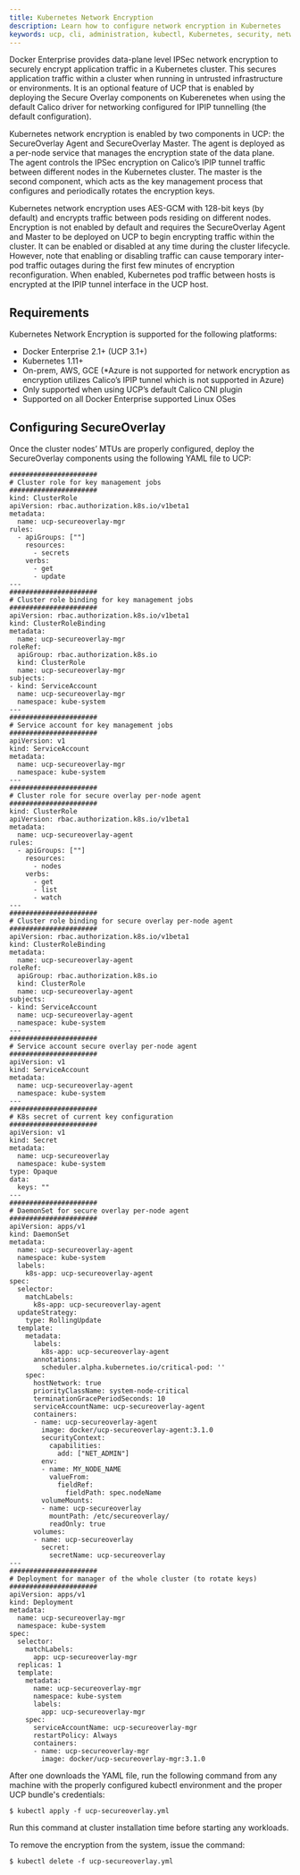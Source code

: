 ```yaml
---
title: Kubernetes Network Encryption
description: Learn how to configure network encryption in Kubernetes
keywords: ucp, cli, administration, kubectl, Kubernetes, security, network, ipsec, ipip, esp, calico
---
```


Docker Enterprise provides data-plane level IPSec network encryption to securely encrypt application traffic in a Kubernetes cluster. This secures application traffic within a cluster when running in untrusted infrastructure or environments. It is an optional feature of UCP that is enabled by deploying the Secure Overlay components on Kuberenetes when using the default Calico driver for networking configured for IPIP tunnelling (the default configuration).

Kubernetes network encryption is enabled by two components in UCP: the SecureOverlay Agent and SecureOverlay Master. The agent is deployed as a per-node service that manages the encryption state of the data plane. The agent controls the IPSec encryption on Calico’s IPIP tunnel traffic between different nodes in the Kubernetes cluster. The master is the second component, which acts as the key management process that configures and periodically rotates the encryption keys.

Kubernetes network encryption uses AES-GCM with 128-bit keys (by default) and encrypts traffic between pods residing on different nodes. Encryption is not enabled by default and requires the SecureOverlay Agent and Master to be deployed on UCP to begin encrypting traffic within the cluster. It can be enabled or disabled at any time during the cluster lifecycle. However, note that enabling or disabling traffic can cause temporary inter-pod traffic outages during the first few minutes of encryption reconfiguration. When enabled, Kubernetes pod traffic between hosts is encrypted at the IPIP tunnel interface in the UCP host.

## Requirements

Kubernetes Network Encryption is supported for the following platforms:
* Docker Enterprise 2.1+ (UCP 3.1+)
* Kubernetes 1.11+
* On-prem, AWS, GCE (*Azure is not supported for network encryption as encryption utilizes Calico’s IPIP tunnel which is not supported in Azure)
* Only supported when using UCP’s default Calico CNI plugin
* Supported on all Docker Enterprise supported Linux OSes

## Configuring SecureOverlay

Once the cluster nodes’ MTUs are properly configured, deploy the SecureOverlay components using the following YAML file to UCP:

```
######################
# Cluster role for key management jobs
######################
kind: ClusterRole
apiVersion: rbac.authorization.k8s.io/v1beta1
metadata:
  name: ucp-secureoverlay-mgr
rules:
  - apiGroups: [""]
    resources:
      - secrets
    verbs:
      - get
      - update
---
######################
# Cluster role binding for key management jobs
######################
apiVersion: rbac.authorization.k8s.io/v1beta1
kind: ClusterRoleBinding
metadata:
  name: ucp-secureoverlay-mgr
roleRef:
  apiGroup: rbac.authorization.k8s.io
  kind: ClusterRole
  name: ucp-secureoverlay-mgr
subjects:
- kind: ServiceAccount
  name: ucp-secureoverlay-mgr
  namespace: kube-system
---
######################
# Service account for key management jobs
######################
apiVersion: v1
kind: ServiceAccount
metadata:
  name: ucp-secureoverlay-mgr
  namespace: kube-system
---
######################
# Cluster role for secure overlay per-node agent
######################
kind: ClusterRole
apiVersion: rbac.authorization.k8s.io/v1beta1
metadata:
  name: ucp-secureoverlay-agent
rules:
  - apiGroups: [""]
    resources:
      - nodes
    verbs:
      - get
      - list
      - watch
---
######################
# Cluster role binding for secure overlay per-node agent
######################
apiVersion: rbac.authorization.k8s.io/v1beta1
kind: ClusterRoleBinding
metadata:
  name: ucp-secureoverlay-agent
roleRef:
  apiGroup: rbac.authorization.k8s.io
  kind: ClusterRole
  name: ucp-secureoverlay-agent
subjects:
- kind: ServiceAccount
  name: ucp-secureoverlay-agent
  namespace: kube-system
---
######################
# Service account secure overlay per-node agent
######################
apiVersion: v1
kind: ServiceAccount
metadata:
  name: ucp-secureoverlay-agent
  namespace: kube-system
---
######################
# K8s secret of current key configuration
######################
apiVersion: v1
kind: Secret
metadata:
  name: ucp-secureoverlay
  namespace: kube-system
type: Opaque
data:
  keys: ""
---
######################
# DaemonSet for secure overlay per-node agent
######################
apiVersion: apps/v1
kind: DaemonSet
metadata:
  name: ucp-secureoverlay-agent
  namespace: kube-system
  labels:
    k8s-app: ucp-secureoverlay-agent
spec:
  selector:
    matchLabels:
      k8s-app: ucp-secureoverlay-agent
  updateStrategy:
    type: RollingUpdate
  template:
    metadata:
      labels:
        k8s-app: ucp-secureoverlay-agent
      annotations:
        scheduler.alpha.kubernetes.io/critical-pod: ''
    spec:
      hostNetwork: true
      priorityClassName: system-node-critical
      terminationGracePeriodSeconds: 10
      serviceAccountName: ucp-secureoverlay-agent
      containers:
      - name: ucp-secureoverlay-agent
        image: docker/ucp-secureoverlay-agent:3.1.0
        securityContext:
          capabilities:
            add: ["NET_ADMIN"]
        env:
        - name: MY_NODE_NAME
          valueFrom:
            fieldRef:
              fieldPath: spec.nodeName
        volumeMounts:
        - name: ucp-secureoverlay
          mountPath: /etc/secureoverlay/
          readOnly: true
      volumes:
      - name: ucp-secureoverlay
        secret:
          secretName: ucp-secureoverlay
---
######################
# Deployment for manager of the whole cluster (to rotate keys)
######################
apiVersion: apps/v1
kind: Deployment
metadata:
  name: ucp-secureoverlay-mgr
  namespace: kube-system
spec:
  selector:
    matchLabels:
      app: ucp-secureoverlay-mgr
  replicas: 1
  template:
    metadata:
      name: ucp-secureoverlay-mgr
      namespace: kube-system
      labels:
        app: ucp-secureoverlay-mgr
    spec:
      serviceAccountName: ucp-secureoverlay-mgr
      restartPolicy: Always
      containers:
      - name: ucp-secureoverlay-mgr
        image: docker/ucp-secureoverlay-mgr:3.1.0
```

After one downloads the YAML file, run the following command from any machine with the properly configured kubectl environment and the proper UCP bundle's credentials: 

```
$ kubectl apply -f ucp-secureoverlay.yml
```

Run this command at cluster installation time before starting any workloads.

To remove the encryption from the system, issue the command:

```
$ kubectl delete -f ucp-secureoverlay.yml
```
